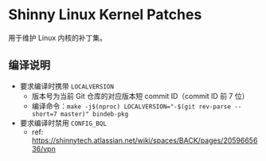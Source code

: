 # Shinny Linux Kernel Patches

用于维护 Linux 内核的补丁集。

## 编译说明

- 要求编译时携带 `LOCALVERSION`
  - 版本号为当前 Git 仓库的对应版本短 commit ID（commit ID 前 7 位）
  - 编译命令：`make -j$(nproc) LOCALVERSION="-$(git rev-parse --short=7 master)" bindeb-pkg`
- 要求编译时禁用 `CONFIG_BQL`
  - ref: https://shinnytech.atlassian.net/wiki/spaces/BACK/pages/2059665636/vpn
